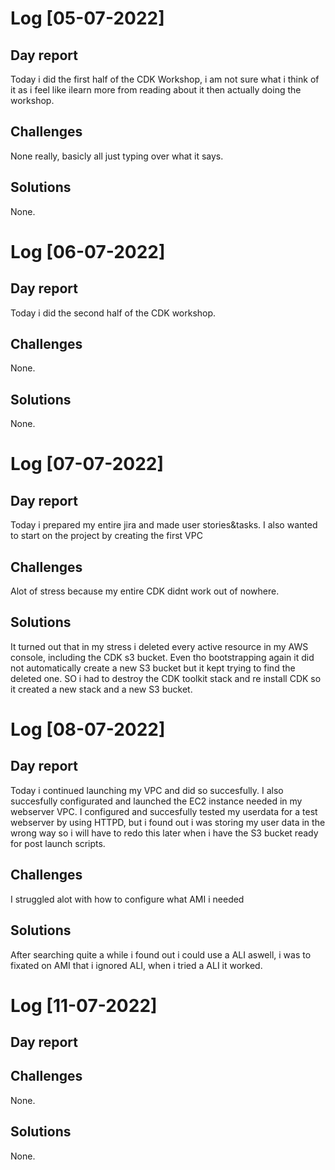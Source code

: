 # Log [05-07-2022]

## Day report
Today i did the first half of the CDK Workshop, i am not sure what i think of it as i feel like ilearn more from reading about it then actually doing the workshop.

## Challenges
None really, basicly all just typing over what it says.

## Solutions
None.

# Log [06-07-2022]

## Day report
Today i did the second half of the CDK workshop.

## Challenges
None.

## Solutions
None.

# Log [07-07-2022]

## Day report
Today i prepared my entire jira and made user stories&tasks. I also wanted to start on the project by creating the first VPC

## Challenges
Alot of stress because my entire CDK didnt work out of nowhere.

## Solutions
It turned out that in my stress i deleted every active resource in my AWS console, including the CDK s3 bucket. Even tho bootstrapping again it did not automatically create a new S3 bucket but it kept trying to find the deleted one. SO i had to destroy the CDK toolkit stack and re install CDK so it created a new stack and a new S3 bucket.

# Log [08-07-2022]

## Day report
Today i continued launching my VPC and did so succesfully. I also succesfully configurated and launched the EC2 instance needed in my webserver VPC.
I configured and succesfully tested my userdata for a test webserver by using HTTPD, but i found out i was storing my user data in the wrong way so i will have to redo this later when i have the S3 bucket ready for post launch scripts.

## Challenges
I struggled alot with how to configure what AMI i needed

## Solutions
After searching quite a while i found out i could use a ALI aswell, i was to fixated on AMI that i ignored ALI, when i tried a ALI it worked.

# Log [11-07-2022]

## Day report


## Challenges
None.

## Solutions
None.